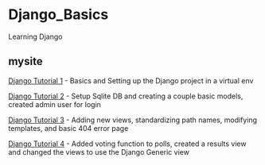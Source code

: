 # Django_Basics
Learning Django

## mysite
[Django Tutorial 1](https://docs.djangoproject.com/en/2.1/intro/tutorial01/) - Basics and Setting up the Django project in a virtual env 

[Django Tutorial 2](https://docs.djangoproject.com/en/2.1/intro/tutorial02/) - Setup Sqlite DB and creating a couple basic models, created admin user for login 

[Django Tutorial 3](https://docs.djangoproject.com/en/2.1/intro/tutorial03/) - Adding new views, standardizing path names, modifying templates, and basic 404 error page 

[Django Tutorial 4](https://docs.djangoproject.com/en/2.1/intro/tutorial04/) - Added voting function to polls, created a results view and changed the views to use the Django Generic view 